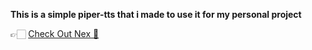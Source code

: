 **This is a simple piper-tts that i made to use it for my personal project**

👉🏻 [ Check Out Nex 🤖](https://github.com/dhanushnatra/Nex)